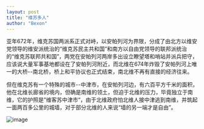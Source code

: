 ```yaml
---
layout: post
title: "维苏多人"
author: "Bexon"
---
```

亚年672年，维克苏国两派系正式对峙，以安帕列河为界限，分成了由北方以维安党领导的维安派统治的“维克苏民主共和国”和南方以自由党领导的联邦派统治的“维克苏联邦共和国”，两党在安帕列河两岸多出设立瞭望塔和哨站并派兵把守，应该说大量军事基地都设在了安帕列河附近，而北维在674年炸毁了安帕列河上唯一的大桥--南北桥，桥上和平协议也正式结束，南北维不再有直接的经济往来。

但在维克苏有一个特殊的城市--中津市，在安帕列河边，有六百平方千米的面积，他在北维长廊省的境内，但确是南维的领土，但迫于北维的压力，毕竟独立于南维，它的护照是”维客苏中津市“，由于北维政府怕北维人接中津逃到南维，并筑起一面两百多公里的城墙，对于部分北维的人来说“墙的另一端才是自由”。

![image](https://bexonp.github.io/img/Kartte_von_Viikssu.png)
